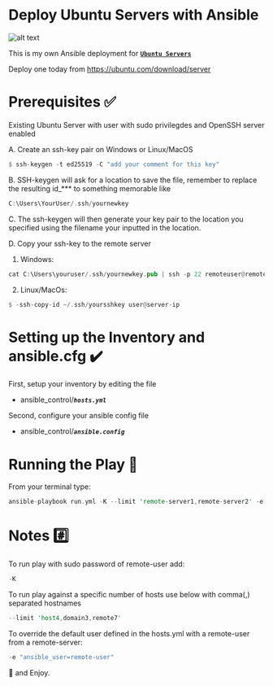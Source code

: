 # Deploy Ubuntu Servers with Ansible

![alt text](https://github.com/ansible/lorusts/blob/main/vscode-ansible-lorust/vscode-ansible.png "Lorust Title Text 1")

This is my own Ansible deployment for <strong><ins>`Ubuntu Servers`</ins></strong>

Deploy one today from https://ubuntu.com/download/server

# Prerequisites :white_check_mark:

Existing Ubuntu Server with user with sudo privilegdes and OpenSSH server enabled

   A. Create an ssh-key pair on Windows or Linux/MacOS

```rust
$ ssh-keygen -t ed25519 -C "add your comment for this key"
```

   B. SSH-keygen will ask for a location to save the file, remember to replace the resulting id_*** to something memorable like

```rust
C:\Users\YourUser/.ssh/yournewkey
```

   C. The ssh-keygen will then generate your key pair to the location you specified using the filename your inputted in the location.

   D. Copy your ssh-key to the remote server

1. Windows:

```rust
cat C:\Users\youruser/.ssh/yournewkey.pub | ssh -p 22 remoteuser@remote-server-ip "mkdir -p ~/.ssh && cat >> ~/.ssh/authorized_keys" 
```
2. Linux/MacOs:

```rust
$ -ssh-copy-id ~/.ssh/yoursshkey user@server-ip
```

# Setting up the Inventory and ansible.cfg :heavy_check_mark:

First, setup your inventory by editing the file

  * ansible_control/<strong>*`hosts.yml`*</strong>

Second, configure your ansible config file
  
  * ansible_control/<strong>*`ansible.config`*</strong>

# Running the Play :running:

From your terminal type:

```rust
ansible-playbook run.yml -K --limit 'remote-server1,remote-server2' -e 'ansible_user=remoteuser'
```

# Notes :hash:

To run play with sudo password of remote-user add:

```rust
-K
```

To run play against a specific number of hosts use below  with comma(,) separated  hostnames

```rust
--limit 'host4,domain3,remote7'
```

To override the default user defined in the hosts.yml with a remote-user from a remote-server:

```rust
-e "ansible_user=remote-user"
```

:beers: and Enjoy.